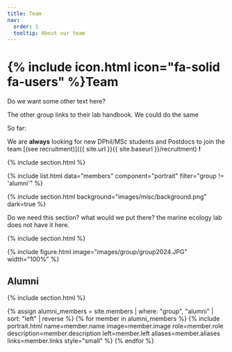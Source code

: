 ```yaml
---
title: Team
nav:
  order: 1
  tooltip: About our team
---
```


# {% include icon.html icon="fa-solid fa-users" %}Team

Do we want some other text here?

The other group links to their lab handbook. We could do the same

So far:

We are **always** looking for new DPhil/MSc students and Postdocs to join the team [(see recruitment)]({{ site.url }}{{ site.baseurl }}/recruitment) **!**

{% include section.html %}

{% include list.html data="members" component="portrait" filter="group != 'alumni'" %}

{% include section.html background="images/misc/background.png" dark=true %}

Do we need this section? what would we put there? the marine ecology lab does not have it here.

{% include section.html %}

{% include figure.html image="images/group/group2024.JPG" width="100%" %}

## Alumni

{% include section.html %}

{% assign alumni_members = site.members | where: "group", "alumni" | sort: "left" | reverse %}
{% for member in alumni_members %}
{% include portrait.html
    name=member.name
    image=member.image
    role=member.role
    description=member.description
    left=member.left
    aliases=member.aliases
    links=member.links
    style="small"
  %}
{% endfor %}
